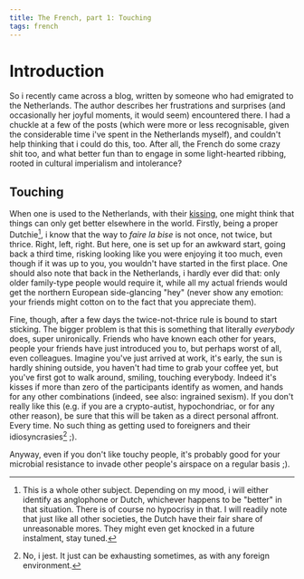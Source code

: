 ```yaml
---
title: The French, part 1: Touching
tags: french
---
```


Introduction
============

So i recently came across a blog, written by someone who had emigrated
to the Netherlands. The author describes her frustrations and
surprises (and occasionally her joyful moments, it would seem)
encountered there. I had a chuckle at a few of the posts (which were
more or less recognisable, given the considerable time i've spent in
the Netherlands myself), and couldn't help thinking that i could do
this, too. After all, the French do some crazy shit too, and what
better fun than to engage in some light-hearted ribbing, rooted in
cultural imperialism and intolerance?

Touching
--------

When one is used to the Netherlands, with their
[kissing](http://stuffdutchpeoplelike.com/2011/11/06/3-three-kisses/),
one might think that things can only get better elsewhere in the
world. Firstly, being a proper Dutchie[^1], i know that the way to
_faire la bise_ is not once, not twice, but thrice. Right, left,
right. But here, one is set up for an awkward start, going back a
third time, risking looking like you were enjoying it too much, even
though if it was up to you, you wouldn't have started in the first
place. One should also note that back in the Netherlands, i hardly
ever did that: only older family-type people would require it, while
all my actual friends would get the northern European side-glancing
"hey" (never show any emotion: your friends might cotton on to the
fact that you appreciate them).

Fine, though, after a few days the twice-not-thrice rule is bound to
start sticking. The bigger problem is that this is something that
literally *everybody* does, super unironically. Friends who have known
each other for years, people your friends have just introduced you to,
but perhaps worst of all, even colleagues.  Imagine you've just
arrived at work, it's early, the sun is hardly shining outside, you
haven't had time to grab your coffee yet, but you've first got to walk
around, smiling, touching everybody. Indeed it's kisses if more than
zero of the participants identify as women, and hands for any other combinations
(indeed, see also: ingrained sexism). If you don't really like this (e.g. if you are a
crypto-autist,
hypochondriac, or for any other reason), be sure that this will be taken as
a direct personal affront. Every time. No such thing as getting used to
foreigners and their idiosyncrasies[^2] ;).

Anyway, even if you don't like touchy people, it's probably good for your microbial
resistance to invade other people's airspace on a regular basis ;).


[^1]: This is a whole other subject. Depending on my mood, i will either identify as anglophone
or Dutch, whichever happens to be "better" in that situation. There is of course no hypocrisy in that.
I will readily note that just like all other societies, the Dutch have their fair share of unreasonable
mores. They might even get knocked in a future instalment, stay tuned.


[^2]: No, i jest. It just can be exhausting sometimes, as with any foreign environment.
